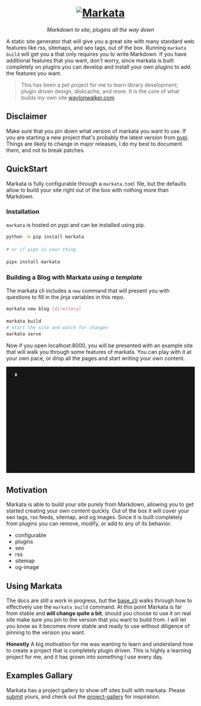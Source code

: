 <h1 align=center>
  <br>
  <a href="https://github.com/WaylonWalker/markata"><img src="https://user-images.githubusercontent.com/22648375/167527193-4e66d537-e78f-44dd-be65-2c1c109adf34.png" alt="Markata" width="400"></a>
</h1>

<p align=center>
  <em>
    Markdown to site, plugins all the way down
  </em>
</p>

A static site generator that will give you a great site with many standard web
features like rss, sitemaps, and seo tags, out of the box. Running `markata
build` will get you a that only requires you to write Markdown. If you have
additional features that you want, don't worry, since markata is built
completely on plugins you can develop and install your own plugins to add the
features you want.

> This has been a pet project for me to learn library development, plugin
> driven design, diskcache, and more.  It is the core of what builds my own site [waylonwalker.com](https://waylonwalker.com).

## Disclaimer

Make sure that you pin down what version of markata you want to use.  If you
are starting a new project that's probably the latest version from
[pypi](https://pypi.org/project/markata).  Things are likely to change in major
releases, I do my best to document them, and not to break patches.

## QuickStart

Markata is fully configurable through a `markata.toml` file, but the defaults
allow to build your site right out of the box with nothing more than Markdown.

### Installation

`markata` is hosted on pypi and can be installed using pip.

```bash
python -m pip install markata

# or if pipx is your thing

pipx install markata
```

### Building a Blog with Markata _using a template_

The markata cli includes a `new` command that will present you with questions
to fill in the jinja variables in this repo.

```bash
markata new blog [directory]

markata build
# start the site and watch for changes
markata serve
```

Now if you open localhost:8000, you will be presented with an example site that
will walk you through some features of markata. You can play with it at
your own pace, or drop all the pages and start writing your own content.

![new blog gif](./static/new-blog.gif)

## Motivation

Markata is able to build your site purely from Markdown, allowing you to get
started creating your own content quickly. Out of the box it will cover your
seo tags, rss feeds, sitemap, and og images. Since it is built completely from
plugins you can remove, modify, or add to any of its behavior.

- configurable
- plugins
- seo
- rss
- sitemap
- og-image

## Using Markata

The docs are still a work in progress, but the
[base_cli](https://markata.dev/markata/plugins/base_cli/) walks through how to
effectively use the `markata build` command. At this point Markata is far from
stable and **will change quite a bit**, should you choose to use it on real
site make sure you pin to the version that you want to build from. I will let
you know as it becomes more stable and ready to use without diligence of
pinning to the version you want.

**Honestly** A big motivation for me was wanting to learn and understand how to
create a project that is completely plugin driven. This is highly a learning
project for me, and it has grown into something I use every day.

## Examples Gallary

Markata has a project gallery to show off sites built with markata. Please
[submit](https://github.com/WaylonWalker/markata/issues/78) yours, and check
out the [project-gallery](http://markata.dev/project-gallery/) for inspiration.

